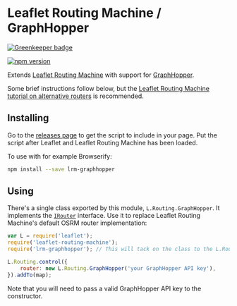 Leaflet Routing Machine / GraphHopper
=====================================

[![Greenkeeper badge](https://badges.greenkeeper.io/perliedman/lrm-graphhopper.svg)](https://greenkeeper.io/)

[![npm version](https://img.shields.io/npm/v/lrm-graphhopper.svg)](https://www.npmjs.com/package/lrm-graphhopper)

Extends [Leaflet Routing Machine](https://github.com/perliedman/leaflet-routing-machine) with support for [GraphHopper](https://graphhopper.com/).

Some brief instructions follow below, but the [Leaflet Routing Machine tutorial on alternative routers](http://www.liedman.net/leaflet-routing-machine/tutorials/alternative-routers/) is recommended.

## Installing

Go to the [releases page](https://github.com/perliedman/lrm-graphhopper/releases) to get the script to include in your page. Put the script after Leaflet and Leaflet Routing Machine has been loaded.

To use with for example Browserify:

```sh
npm install --save lrm-graphhopper
```

## Using

There's a single class exported by this module, `L.Routing.GraphHopper`. It implements the [`IRouter`](http://www.liedman.net/leaflet-routing-machine/api/#irouter) interface. Use it to replace Leaflet Routing Machine's default OSRM router implementation:

```javascript
var L = require('leaflet');
require('leaflet-routing-machine');
require('lrm-graphhopper'); // This will tack on the class to the L.Routing namespace

L.Routing.control({
    router: new L.Routing.GraphHopper('your GraphHopper API key'),
}).addTo(map);
```

Note that you will need to pass a valid GraphHopper API key to the constructor.

